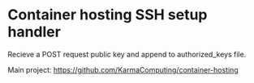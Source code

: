 # Container hosting SSH setup handler

Recieve a POST request public key and append to authorized_keys file.

Main project: https://github.com/KarmaComputing/container-hosting

